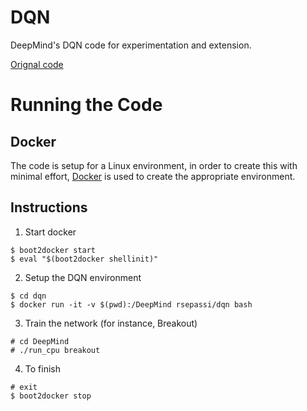 # DQN

DeepMind's DQN code for experimentation and extension.

[Orignal code](https://sites.google.com/a/deepmind.com/dqn/)

# Running the Code
## Docker
The code is setup for a Linux environment, in order to create this with minimal effort, [Docker](https://www.docker.com/) is used to create the appropriate environment.

## Instructions
1.  Start docker
```
$ boot2docker start
$ eval "$(boot2docker shellinit)" 
```

2.  Setup the DQN environment
```
$ cd dqn
$ docker run -it -v $(pwd):/DeepMind rsepassi/dqn bash
```

3.  Train the network (for instance, Breakout)
```
# cd DeepMind
# ./run_cpu breakout
```

4.  To finish
```
# exit
$ boot2docker stop
```